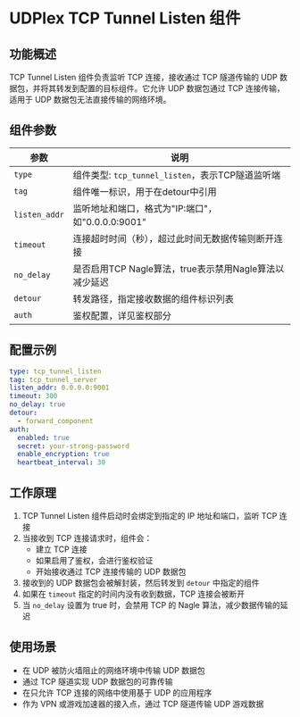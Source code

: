 # UDPlex TCP Tunnel Listen 组件

## 功能概述
TCP Tunnel Listen 组件负责监听 TCP 连接，接收通过 TCP 隧道传输的 UDP 数据包，并将其转发到配置的目标组件。它允许 UDP 数据包通过 TCP 连接传输，适用于 UDP 数据包无法直接传输的网络环境。

## 组件参数

| 参数 | 说明 |
|------|------|
| `type` | 组件类型: `tcp_tunnel_listen`，表示TCP隧道监听端 |
| `tag` | 组件唯一标识，用于在detour中引用 |
| `listen_addr` | 监听地址和端口，格式为"IP:端口"，如"0.0.0.0:9001" |
| `timeout` | 连接超时时间（秒），超过此时间无数据传输则断开连接 |
| `no_delay` | 是否启用TCP Nagle算法，true表示禁用Nagle算法以减少延迟 |
| `detour` | 转发路径，指定接收数据的组件标识列表 |
| `auth` | 鉴权配置，详见鉴权部分 |

## 配置示例

```yaml
type: tcp_tunnel_listen
tag: tcp_tunnel_server
listen_addr: 0.0.0.0:9001
timeout: 300
no_delay: true
detour:
  - forward_component
auth:
  enabled: true
  secret: your-strong-password
  enable_encryption: true
  heartbeat_interval: 30
```

## 工作原理

1. TCP Tunnel Listen 组件启动时会绑定到指定的 IP 地址和端口，监听 TCP 连接
2. 当接收到 TCP 连接请求时，组件会：
   - 建立 TCP 连接
   - 如果启用了鉴权，会进行鉴权验证
   - 开始接收通过 TCP 连接传输的 UDP 数据包
3. 接收到的 UDP 数据包会被解封装，然后转发到 `detour` 中指定的组件
4. 如果在 `timeout` 指定的时间内没有收到数据，TCP 连接会被断开
5. 当 `no_delay` 设置为 true 时，会禁用 TCP 的 Nagle 算法，减少数据传输的延迟

## 使用场景

- 在 UDP 被防火墙阻止的网络环境中传输 UDP 数据包
- 通过 TCP 隧道实现 UDP 数据包的可靠传输
- 在只允许 TCP 连接的网络中使用基于 UDP 的应用程序
- 作为 VPN 或游戏加速器的接入点，通过 TCP 隧道传输 UDP 游戏数据